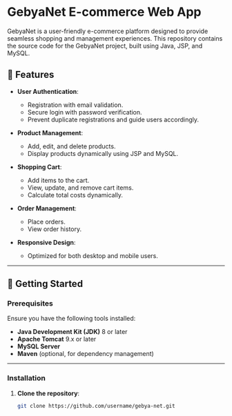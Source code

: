 # GebyaNet E-commerce Web App

GebyaNet is a user-friendly e-commerce platform designed to provide seamless shopping and management experiences. This repository contains the source code for the GebyaNet project, built using Java, JSP, and MySQL.

## 🌟 Features

- **User Authentication**: 
  - Registration with email validation.
  - Secure login with password verification.
  - Prevent duplicate registrations and guide users accordingly.
  
- **Product Management**:
  - Add, edit, and delete products.
  - Display products dynamically using JSP and MySQL.

- **Shopping Cart**:
  - Add items to the cart.
  - View, update, and remove cart items.
  - Calculate total costs dynamically.

- **Order Management**:
  - Place orders.
  - View order history.

- **Responsive Design**:
  - Optimized for both desktop and mobile users.

---

## 🚀 Getting Started

### Prerequisites

Ensure you have the following tools installed:

- **Java Development Kit (JDK)** 8 or later
- **Apache Tomcat** 9.x or later
- **MySQL Server**
- **Maven** (optional, for dependency management)

---

### Installation

1. **Clone the repository**:
   ```bash
   git clone https://github.com/username/gebya-net.git
